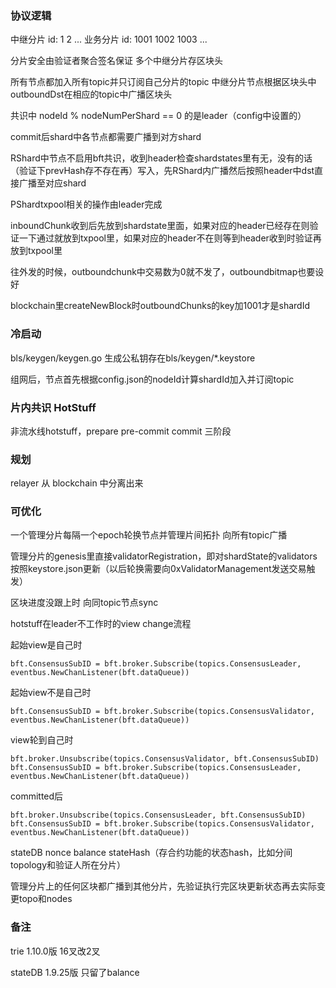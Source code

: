 ### 协议逻辑

中继分片 id: 1 2 ...
业务分片 id: 1001 1002 1003 ...

分片安全由验证者聚合签名保证 多个中继分片存区块头 

所有节点都加入所有topic并只订阅自己分片的topic 中继分片节点根据区块头中outboundDst在相应的topic中广播区块头

共识中 nodeId % nodeNumPerShard == 0 的是leader（config中设置的）

commit后shard中各节点都需要广播到对方shard

RShard中节点不启用bft共识，收到header检查shardstates里有无，没有的话（验证下prevHash存不存在再）写入，先RShard内广播然后按照header中dst直接广播至对应shard

PShardtxpool相关的操作由leader完成

inboundChunk收到后先放到shardstate里面，如果对应的header已经存在则验证一下通过就放到txpool里，如果对应的header不在则等到header收到时验证再放到txpool里 

往外发的时候，outboundchunk中交易数为0就不发了，outboundbitmap也要设好

blockchain里createNewBlock时outboundChunks的key加1001才是shardId

### 冷启动

bls/keygen/keygen.go 生成公私钥存在bls/keygen/*.keystore

组网后，节点首先根据config.json的nodeId计算shardId加入并订阅topic

### 片内共识 HotStuff

非流水线hotstuff，prepare pre-commit commit 三阶段

### 规划

relayer 从 blockchain 中分离出来

### 可优化

一个管理分片每隔一个epoch轮换节点并管理片间拓扑 向所有topic广播

管理分片的genesis里直接validatorRegistration，即对shardState的validators按照keystore.json更新（以后轮换需要向0xValidatorManagement发送交易触发）

区块进度没跟上时 向同topic节点sync

hotstuff在leader不工作时的view change流程

起始view是自己时

`bft.ConsensusSubID = bft.broker.Subscribe(topics.ConsensusLeader, eventbus.NewChanListener(bft.dataQueue))`

起始view不是自己时

`bft.ConsensusSubID = bft.broker.Subscribe(topics.ConsensusValidator, eventbus.NewChanListener(bft.dataQueue))`

view轮到自己时

`bft.broker.Unsubscribe(topics.ConsensusValidator, bft.ConsensusSubID)`
`bft.ConsensusSubID = bft.broker.Subscribe(topics.ConsensusLeader, eventbus.NewChanListener(bft.dataQueue))`

committed后

`bft.broker.Unsubscribe(topics.ConsensusLeader, bft.ConsensusSubID)`
`bft.ConsensusSubID = bft.broker.Subscribe(topics.ConsensusValidator, eventbus.NewChanListener(bft.dataQueue))`

stateDB nonce balance stateHash（存合约功能的状态hash，比如分间topology和验证人所在分片）

管理分片上的任何区块都广播到其他分片，先验证执行完区块更新状态再去实际变更topo和nodes

### 备注

trie 1.10.0版 16叉改2叉

stateDB 1.9.25版 只留了balance
